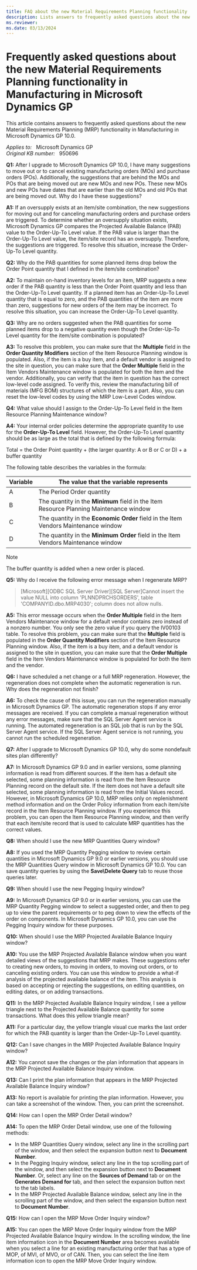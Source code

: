 ```yaml
---
title: FAQ about the new Material Requirements Planning functionality
description: Lists answers to frequently asked questions about the new Material Requirements Planning functionality in Manufacturing in Microsoft Dynamics GP 10.0.
ms.reviewer: 
ms.date: 03/13/2024
---
```

# Frequently asked questions about the new Material Requirements Planning functionality in Manufacturing in Microsoft Dynamics GP

This article contains answers to frequently asked questions about the new Material Requirements Planning (MRP) functionality in Manufacturing in Microsoft Dynamics GP 10.0.

_Applies to:_ &nbsp; Microsoft Dynamics GP  
_Original KB number:_ &nbsp; 950696

**Q1:** After I upgrade to Microsoft Dynamics GP 10.0, I have many suggestions to move out or to cancel existing manufacturing orders (MOs) and purchase orders (POs). Additionally, the suggestions that are behind the MOs and POs that are being moved out are new MOs and new POs. These new MOs and new POs have dates that are earlier than the old MOs and old POs that are being moved out. Why do I have these suggestions?

**A1:** If an oversupply exists at an item/site combination, the new suggestions for moving out and for canceling manufacturing orders and purchase orders are triggered. To determine whether an oversupply situation exists, Microsoft Dynamics GP compares the Projected Available Balance (PAB) value to the Order-Up-To Level value. If the PAB value is larger than the Order-Up-To Level value, the item/site record has an oversupply. Therefore, the suggestions are triggered. To resolve this situation, increase the Order-Up-To Level quantity.

**Q2:** Why do the PAB quantities for some planned items drop below the Order Point quantity that I defined in the item/site combination?

**A2:** To maintain on-hand inventory levels for an item, MRP suggests a new order if the PAB quantity is less than the Order Point quantity and less than the Order-Up-To Level quantity. If a planned item has an Order-Up-To Level quantity that is equal to zero, and the PAB quantities of the item are more than zero, suggestions for new orders of the item may be incorrect. To resolve this situation, you can increase the Order-Up-To Level quantity.

**Q3:** Why are no orders suggested when the PAB quantities for some planned items drop to a negative quantity even though the Order-Up-To Level quantity for the item/site combination is populated?

**A3:** To resolve this problem, you can make sure that the **Multiple** field in the **Order Quantity Modifiers** section of the Item Resource Planning window is populated. Also, if the item is a buy item, and a default vendor is assigned to the site in question, you can make sure that the **Order Multiple** field in the Item Vendors Maintenance window is populated for both the item and the vendor. Additionally, you can verify that the item in question has the correct low-level code assigned. To verify this, review the manufacturing bill of materials (MFG BOM) structures of which the item is a part. Also, you can reset the low-level codes by using the MRP Low-Level Codes window.

**Q4:** What value should I assign to the Order-Up-To Level field in the Item Resource Planning Maintenance window?

**A4:** Your internal order policies determine the appropriate quantity to use for the **Order-Up-To Level** field. However, the Order-Up-To Level quantity should be as large as the total that is defined by the following formula:

Total = the Order Point quantity + (the larger quantity: A or B or C or D) + a buffer quantity

The following table describes the variables in the formula:

|Variable|The value that the variable represents|
|---|---|
|A|The Period Order quantity|
|B|The quantity in the **Minimum** field in the Item Resource Planning Maintenance window|
|C|The quantity in the **Economic Order** field in the Item Vendors Maintenance window|
|D|The quantity in the **Minimum Order** field in the Item Vendors Maintenance window|
  
> [!NOTE]
> The buffer quantity is added when a new order is placed.

**Q5:** Why do I receive the following error message when I regenerate MRP?

> [Microsoft][ODBC SQL Server Driver][SQL Server]Cannot insert the value NULL into column 'PLNNDPRCHSORDERS', table 'COMPANYID.dbo.MRP4030'; column does not allow nulls.

**A5:** This error message occurs when the **Order Multiple** field in the Item Vendors Maintenance window for a default vendor contains zero instead of a nonzero number. You only see the zero value if you query the IV00103 table. To resolve this problem, you can make sure that the **Multiple** field is populated in the **Order Quantity Modifiers** section of the Item Resource Planning window. Also, if the item is a buy item, and a default vendor is assigned to the site in question, you can make sure that the **Order Multiple** field in the Item Vendors Maintenance window is populated for both the item and the vendor.

**Q6:** I have scheduled a net change or a full MRP regeneration. However, the regeneration does not complete when the automatic regeneration is run. Why does the regeneration not finish?

**A6:** To check the cause of this issue, you can run the regeneration manually in Microsoft Dynamics GP. The automatic regeneration stops if any error messages are received. If you can complete a manual regeneration without any error messages, make sure that the SQL Server Agent service is running. The automated regeneration is an SQL job that is run by the SQL Server Agent service. If the SQL Server Agent service is not running, you cannot run the scheduled regeneration.

**Q7:** After I upgrade to Microsoft Dynamics GP 10.0, why do some nondefault sites plan differently?

**A7:** In Microsoft Dynamics GP 9.0 and in earlier versions, some planning information is read from different sources. If the item has a default site selected, some planning information is read from the Item Resource Planning record on the default site. If the item does not have a default site selected, some planning information is read from the Initial Values record. However, in Microsoft Dynamics GP 10.0, MRP relies only on replenishment method information and on the Order Policy information from each item/site record in the Item Resource Planning window. If you experience this problem, you can open the Item Resource Planning window, and then verify that each item/site record that is used to calculate MRP quantities has the correct values.

**Q8:** When should I use the new MRP Quantities Query window?

**A8:** If you used the MRP Quantity Pegging window to review certain quantities in Microsoft Dynamics GP 9.0 or earlier versions, you should use the MRP Quantities Query window in Microsoft Dynamics GP 10.0. You can save quantity queries by using the **Save\Delete Query** tab to reuse those queries later.

**Q9:** When should I use the new Pegging Inquiry window?

**A9:** In Microsoft Dynamics GP 9.0 or in earlier versions, you can use the MRP Quantity Pegging window to select a suggested order, and then to peg up to view the parent requirements or to peg down to view the effects of the order on components. In Microsoft Dynamics GP 10.0, you can use the Pegging Inquiry window for these purposes.

**Q10:** When should I use the MRP Projected Available Balance Inquiry window?

**A10:** You use the MRP Projected Available Balance window when you want detailed views of the suggestions that MRP makes. These suggestions refer to creating new orders, to moving in orders, to moving out orders, or to canceling existing orders. You can use this window to provide a what-if analysis of the projected available balance of the item. This analysis is based on accepting or rejecting the suggestions, on editing quantities, on editing dates, or on adding transactions.

**Q11:** In the MRP Projected Available Balance Inquiry window, I see a yellow triangle next to the Projected Available Balance quantity for some transactions. What does this yellow triangle mean?

**A11:** For a particular day, the yellow triangle visual cue marks the last order for which the PAB quantity is larger than the Order-Up-To Level quantity.

**Q12:** Can I save changes in the MRP Projected Available Balance Inquiry window?

**A12:** You cannot save the changes or the plan information that appears in the MRP Projected Available Balance Inquiry window.

**Q13:** Can I print the plan information that appears in the MRP Projected Available Balance Inquiry window?

**A13:** No report is available for printing the plan information. However, you can take a screenshot of the window. Then, you can print the screenshot.

**Q14:** How can I open the MRP Order Detail window?

**A14:** To open the MRP Order Detail window, use one of the following methods:

- In the MRP Quantities Query window, select any line in the scrolling part of the window, and then select the expansion button next to **Document Number**.
- In the Pegging Inquiry window, select any line in the top scrolling part of the window, and then select the expansion button next to **Document Number**. Or, select any line on the **Sources of Demand** tab or on the **Generates Demand for** tab, and then select the expansion button next to the tab labels.
- In the MRP Projected Available Balance window, select any line in the scrolling part of the window, and then select the expansion button next to **Document Number**.

**Q15:** How can I open the MRP Move Order Inquiry window?

**A15:** You can open the MRP Move Order Inquiry window from the MRP Projected Available Balance Inquiry window. In the scrolling window, the line item information icon in the **Document Number** area becomes available when you select a line for an existing manufacturing order that has a type of MOP, of MVI, of MVO, or of CAN. Then, you can select the line item information icon to open the MRP Move Order Inquiry window.
